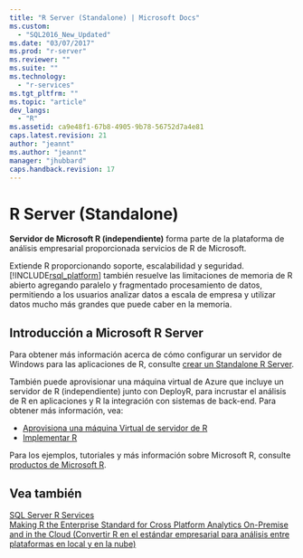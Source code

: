 ```yaml
---
title: "R Server (Standalone) | Microsoft Docs"
ms.custom: 
  - "SQL2016_New_Updated"
ms.date: "03/07/2017"
ms.prod: "r-server"
ms.reviewer: ""
ms.suite: ""
ms.technology: 
  - "r-services"
ms.tgt_pltfrm: ""
ms.topic: "article"
dev_langs: 
  - "R"
ms.assetid: ca9e48f1-67b8-4905-9b78-56752d7a4e81
caps.latest.revision: 21
author: "jeannt"
ms.author: "jeannt"
manager: "jhubbard"
caps.handback.revision: 17
---
```

# R Server (Standalone)
  **Servidor de Microsoft R (independiente)** forma parte de la plataforma de análisis empresarial proporcionada servicios de R de Microsoft.  
  
 Extiende R proporcionando soporte, escalabilidad y seguridad. [!INCLUDE[rsql_platform](../../includes/rsql-platform-md.md)] también resuelve las limitaciones de memoria de R abierto agregando paralelo y fragmentado procesamiento de datos, permitiendo a los usuarios analizar datos a escala de empresa y utilizar datos mucho más grandes que puede caber en la memoria.  
  
  
## Introducción a Microsoft R Server  
  
 Para obtener más información acerca de cómo configurar un servidor de Windows para las aplicaciones de R, consulte [crear un Standalone R Server](../../advanced-analytics/r-services/create-a-standalone-r-server.md).  

También puede aprovisionar una máquina virtual de Azure que incluye un servidor de R (independiente) junto con DeployR, para incrustar el análisis de R en aplicaciones y R la integración con sistemas de back-end. Para obtener más información, vea:

+ [Aprovisiona una máquina Virtual de servidor de R](../../advanced-analytics/r-services/provision-the-r-server-only-sql-server-2016-enterprise-vm-on-azure.md)
+ [Implementar R](https://msdn.microsoft.com/microsoft-r/deployr-about)
  
Para los ejemplos, tutoriales y más información sobre Microsoft R, consulte [productos de Microsoft R](https://msdn.microsoft.com/microsoft-r/microsoft-r-getting-started).   
  
## Vea también  
 [SQL Server R Services](../../advanced-analytics/r-services/sql-server-r-services.md)   
 [Making R the Enterprise Standard for Cross Platform Analytics On-Premise and in the Cloud (Convertir R en el estándar empresarial para análisis entre plataformas en local y en la nube)](http://blogs.technet.com/b/machinelearning/archive/2016/01/12/making-r-the-enterprise-standard-for-cross-platform-analytics-both-on-premises-and-in-the-cloud.aspx)  
  
  